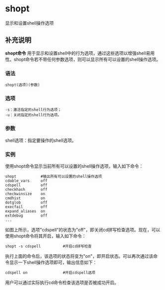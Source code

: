 shopt
===

显示和设置shell操作选项

## 补充说明

**shopt命令** 用于显示和设置shell中的行为选项，通过这些选项以增强shell易用性。shopt命令若不带任何参数选项，则可以显示所有可以设置的shell操作选项。

###  语法

```shell
shopt(选项)(参数)
```

###  选项

```shell
-s：激活指定的shell行为选项；
-u：关闭指定的shell行为选项。
```

###  参数

shell选项：指定要操作的shell选项。

###  实例

使用shopt命令显示当前所有可以设置的shell操作选项，输入如下命令：

```shell
shopt           #输出所有可以设置的shell操作选项
cdable_vars     off
cdspell         off
checkhash       off
checkwinsize    on
cmdhist         on
dotglob         off
execfail        off
expand_aliases  on
extdebug        off
...
```

如图上所示，选项"cdspell"的状态为"off"，即关闭cd拼写检查选项。现在，可以使用shopt命令将其开启，输入如下命令：

```shell
shopt -s cdspell          #开启cd拼写检查
```

执行上面的命令后，该选项的状态将变为"on"，即开启状态。可以再次通过该命令显示一下shell操作选项即可，输出信息如下：

```shell
cdspell on                #开启cdspell选项
```

用户可以通过实际执行cd命令检查该选项是否被成功开启。


